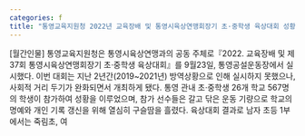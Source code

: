 ```yaml
---
categories: f
title: "통영교육지원청 2022년 교육장배 및 통영시육상연맹회장기 초·중학생 육상대회 성황리 개최"
---
```

[월간인물] 통영교육지원청은 통영시육상연맹과의 공동 주체로『2022. 교육장배 및 제37회 통영시육상연맹회장기 초·중학생 육상대회』를 9월23일, 통영공설운동장에서 실시했다. 이번 대회는 지난 2년간(2019~2021년) 방역상황으로 인해 실시하지 못했으나, 사회적 거리 두기가 완화되면서 개최하게 됐다. 통영 관내 초·중학생 26개 학교 567명의 학생이 참가하여 성황을 이루었으며, 참가 선수들은 갈고 닦은 운동 기량으로 학교의 명예와 개인 기록 갱신을 위해 열심히 구슬땀을 흘렸다. 육상대회 결과로 남자 초등 1부에서는 죽림초, 여